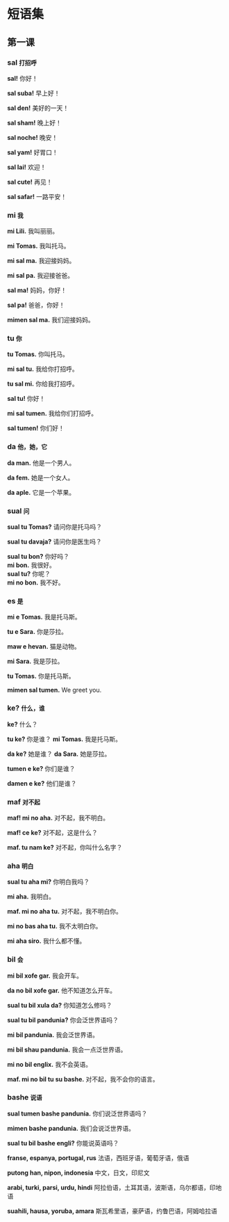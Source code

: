 # 短语集

第一课
------

### sal <small>打招呼</small>

**sal!**
你好！

**sal suba!**
早上好！

**sal den!**
美好的一天！

**sal sham!**
晚上好！

**sal noche!**
晚安！

**sal yam!**
好胃口！

**sal lai!**
欢迎！

**sal cute!**
再见！

**sal safar!**
一路平安！




### mi <small>我</small>

**mi Lili.**
我叫丽丽。

**mi Tomas.**
我叫托马。

**mi sal ma.**
我迎接妈妈。

**mi sal pa.**
我迎接爸爸。

**sal ma!**
妈妈，你好！

**sal pa!**
爸爸，你好！

**mimen sal ma.**
我们迎接妈妈。



### tu <small>你</small>

**tu Tomas.**
你叫托马。

**mi sal tu.**
我给你打招呼。

**tu sal mi.**
你给我打招呼。

**sal tu!**
你好！

**mi sal tumen.**
我给你们打招呼。

**sal tumen!**
你们好！




### da <small>他，她，它</small>

**da man.**
他是一个男人。

**da fem.**
她是一个女人。

**da aple.**
它是一个苹果。

### sual <small>问</small>

**sual tu Tomas?**
请问你是托马吗？

**sual tu davaja?**
请问你是医生吗？

**sual tu bon?**
你好吗？  
**mi bon.**
我很好。  
**sual tu?**
 你呢？  
**mi no bon.**
我不好。




### es <small>是</small>

**mi e Tomas.**
我是托马斯。

**tu e Sara.**
你是莎拉。

**maw e hevan.**
猫是动物。

**mi Sara.**
我是莎拉。

**tu Tomas.**
你是托马斯。

**mimen sal tumen.**
We greet you.



### ke? <small>什么，谁</small>

**ke?**
什么？

**tu ke?**
你是谁？
**mi Tomas.**
我是托马斯。

**da ke?**
她是谁？
**da Sara.**
她是莎拉。

**tumen e ke?**
你们是谁？

**damen e ke?**
他们是谁？



### maf <small>对不起</small>

**maf! mi no aha.**
对不起，我不明白。

**maf! ce ke?**
对不起，这是什么？

**maf. tu nam ke?**
对不起，你叫什么名字？


### aha <small>明白</small>

**sual tu aha mi?**
你明白我吗？

**mi aha.**
我明白。

**maf. mi no aha tu.**
对不起，我不明白你。

**mi no bas aha tu.**
我不太明白你。

**mi aha siro.**
我什么都不懂。



### bil <small>会</small>

**mi bil xofe gar.**
我会开车。

**da no bil xofe gar.**
他不知道怎么开车。

**sual tu bil xula da?**
你知道怎么修吗？

**sual tu bil pandunia?**
你会泛世界语吗？

**mi bil pandunia.**
我会泛世界语。

**mi bil shau pandunia.**
我会一点泛世界语。

**mi no bil englix.**
我不会英语。

**maf. mi no bil tu su bashe.**
对不起，我不会你的语言。

### bashe <small>说语</small>

**sual tumen bashe pandunia.**
你们说泛世界语吗？

**mimen bashe pandunia.**
我们会说泛世界语。

**sual tu bil bashe engli?**
你能说英语吗？

**franse, espanya, portugal, rus**
法语，西班牙语，葡萄牙语，俄语

**putong han, nipon, indonesia**
中文，日文，印尼文

**arabi, turki, parsi, urdu, hindi**
阿拉伯语，土耳其语，波斯语，乌尔都语，印地语

**suahili, hausa, yoruba, amara**
斯瓦希里语，豪萨语，约鲁巴语，阿姆哈拉语

